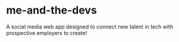 # me-and-the-devs
A social media web app designed to connect new talent in tech with prospective employers to create!
